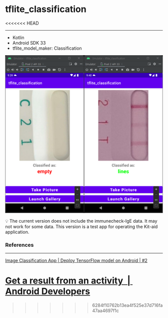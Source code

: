 # tflite_classification
<<<<<<< HEAD

---

- Kotlin
- Android SDK 33
- tflite_model_maker: Classification

![front.png](tflite_classification%201f50783a8c5b478b9700eecb62a72f97/front.png)

<aside>
💡 The current version does not include the immunecheck-IgE data. It may not work for some data. This version is a test app for operating the Kit-aid application.

</aside>

### References

---

[Image Classification App | Deploy TensorFlow model on Android | #2](https://www.youtube.com/watch?v=yV9nrRIC_R0)

[Get a result from an activity  |  Android Developers](https://developer.android.com/training/basics/intents/result)
=======
>>>>>>> 6284f10762b13ea4f525e37d716fa47aa4697f1c
